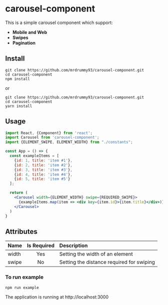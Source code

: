 
# carousel-component

This is a simple carousel component which support:
- **Mobile and Web**
- **Swipes**
- **Pagination**

## Install

```console
git clone https://github.com/mrdrummy93/carousel-component.git
cd carousel-component
npm install
```

or

```console
git clone https://github.com/mrdrummy93/carousel-component.git
cd carousel-component
yarn install
```

## Usage

```jsx
import React, {Component} from 'react';
import Carousel from 'carousel-component';
import {ELEMENT_SWIPE, ELEMENT_WIDTH} from "./constants";

const App = () => {
  const exampleItems = [
    {id: 1, title: 'item #1'},
    {id: 2, title: 'item #2'},
    {id: 3, title: 'item #3'},
    {id: 4, title: 'item #4'},
    {id: 5, title: 'item #5'}
  ];

  return (
    <Carousel width={ELEMENT_WIDTH} swipe={REQUIRED_SWIPE}>
      {exampleItems.map(item => <div key={item.id}>{item.title}</div>)}
    </Carousel>
  )
}
```

## Attributes

| Name  | Is Required  | Description |
|:----- |:------------:| :---------- |
| width |     Yes      | Setting the width of an element |
| swipe |      No      | Setting the distance required for swiping |

### To run example
```console
npm run example
```

The application is running at http://localhost:3000
